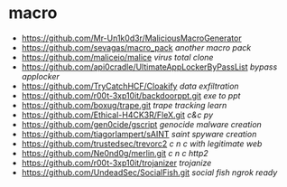 # macro
* https://github.com/Mr-Un1k0d3r/MaliciousMacroGenerator
* https://github.com/sevagas/macro_pack _another macro pack_
* https://github.com/maliceio/malice _virus total clone_
* https://github.com/api0cradle/UltimateAppLockerByPassList _bypass applocker_
* https://github.com/TryCatchHCF/Cloakify _data exfiltration_
* https://github.com/r00t-3xp10it/backdoorppt.git _exe to ppt_
* https://github.com/boxug/trape.git _trape tracking learn_
* https://github.com/Ethical-H4CK3R/FleX.git _c&c py_
* https://github.com/gen0cide/gscript _genocide malware creation_
* https://github.com/tiagorlampert/sAINT _saint spyware creation_
* https://github.com/trustedsec/trevorc2 _c n c with legitimate web_
* https://github.com/Ne0nd0g/merlin.git _c n c http2_
* https://github.com/r00t-3xp10it/trojanizer _trojanize_
* https://github.com/UndeadSec/SocialFish.git _social fish ngrok ready_
